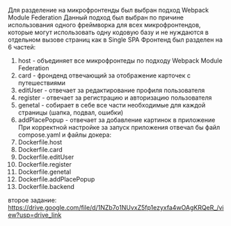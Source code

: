 Для разделение на микрофронтенды был выбран подход Webpack Module Federation
Данный подход был выбран по причине использования одного фреймворка для всех микрофронтендов, которые могут использовать одну кодовую базу и не нуждаются в отдельном вызове страниц как в Single SPA
Фронтенд был разделен на 6 частей:
1. host - объединяет все микрофронтеды по подходу Webpack Module Federation
2. card - фронденд отвечающий за отображение карточек с путешествиями
3. editUser - отвечает за редактирование профиля пользователя
4. register - отвечает за регистрацию и авторизацию пользователя
5. genetal - собирает в себе все части необходимые для каждой страницы (шапка, подвал, ошибки) 
6. addPlacePopup - отвечает за добавление картинок в приложение
При корректной настройке за запуск приложения отвечал бы файл compose.yaml и файлы докера:
1. Dockerfile.host
2. Dockerfile.card
3. Dockerfile.editUser
4. Dockerfile.register
5. Dockerfile.genetal
6. Dockerfile.addPlacePopup
7. Dockerfile.backend

второе задание: https://drive.google.com/file/d/1NZb7o1NUvxZ5fp1ezyxfa4wOAgKRQeR_/view?usp=drive_link